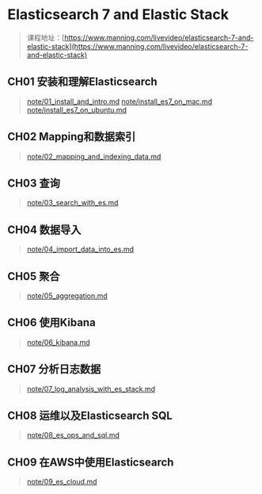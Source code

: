 # Elasticsearch 7 and Elastic Stack

> 课程地址：[https://www.manning.com/livevideo/elasticsearch-7-and-elastic-stack](https://www.manning.com/livevideo/elasticsearch-7-and-elastic-stack)

## CH01 安装和理解Elasticsearch

> [note/01_install_and_intro.md](note/01_install_and_intro.md)
> [note/install_es7_on_mac.md](note/install_es7_on_mac.md)
> [note/install_es7_on_ubuntu.md](note/install_es7_on_ubuntu.md)

## CH02 Mapping和数据索引

> [note/02_mapping_and_indexing_data.md](note/02_mapping_and_indexing_data.md)

## CH03 查询

> [note/03_search_with_es.md](note/03_search_with_es.md)

## CH04 数据导入

> [note/04_import_data_into_es.md](note/04_import_data_into_es.md)

## CH05 聚合

> [note/05_aggregation.md](note/05_aggregation.md)

## CH06 使用Kibana

> [note/06_kibana.md](note/06_kibana.md)

## CH07 分析日志数据

> [note/07_log_analysis_with_es_stack.md](note/07_log_analysis_with_es_stack.md)

## CH08 运维以及Elasticsearch SQL

> [note/08_es_ops_and_sql.md](note/08_es_ops_and_sql.md)

## CH09 在AWS中使用Elasticsearch

> [note/09_es_cloud.md](note/09_es_cloud.md)

